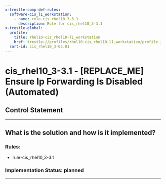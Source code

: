 ```yaml
---
x-trestle-comp-def-rules:
  software-cis_l1_workstation:
    - name: rule-cis_rhel10_3-3.1
      description: Rule for cis_rhel10_3-3.1
x-trestle-global:
  profile:
    title: rhel10-cis_rhel10-l1_workstation
    href: trestle://profiles/rhel10-cis_rhel10-l1_workstation/profile.json
  sort-id: cis_rhel10_3-03.01
---
```


# cis_rhel10_3-3.1 - \[REPLACE_ME\] Ensure Ip Forwarding Is Disabled (Automated)

## Control Statement

______________________________________________________________________

## What is the solution and how is it implemented?

<!-- For implementation status enter one of: implemented, partial, planned, alternative, not-applicable -->

<!-- Note that the list of rules under ### Rules: is read-only and changes will not be captured after assembly to JSON -->

<!-- Add control implementation description here for control: cis_rhel10_3-3.1 -->

### Rules:

  - rule-cis_rhel10_3-3.1

### Implementation Status: planned

______________________________________________________________________
